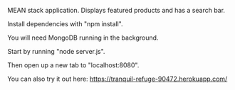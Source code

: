 MEAN stack application. Displays featured products and has a search bar.

Install dependencies with "npm install".

You will need MongoDB running in the background.

Start by running "node server.js".

Then open up a new tab to "localhost:8080".

You can also try it out here: https://tranquil-refuge-90472.herokuapp.com/
